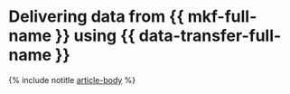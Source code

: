 # Delivering data from {{ mkf-full-name }} using {{ data-transfer-full-name }}

{% include notitle [article-body](../../_tutorials/dataplatform/datatransfer/mkf-to-mpg.md) %}

